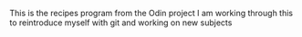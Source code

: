 This is the recipes program from the Odin project
I am working through this to reintroduce myself with 
git and working on new subjects